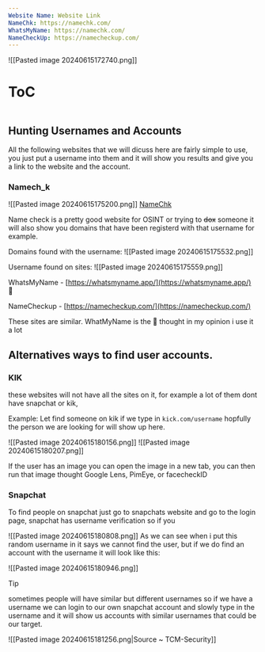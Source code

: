 ```yaml
---
Website Name: Website Link
NameChk: https://namechk.com/
WhatsMyName: https://namechk.com/
NameCheckUp: https://namecheckup.com/
---
```

![[Pasted image 20240615172740.png]]

# ToC
```table-of-contents
```

## Hunting Usernames and Accounts

All the following websites that we will dicuss here are fairly simple to use, you just put a username into them and it will show you results and give you a link to the website and the account.
###  Namech_k
![[Pasted image 20240615175200.png]]
[NameChk](https://namechk.com/)

Name check is a pretty good website for OSINT or trying to ~~dox~~ someone 
it will also show you domains that have been registerd with that username for example. 

Domains found with the username:
![[Pasted image 20240615175532.png]]

Username found on sites:
![[Pasted image 20240615175559.png]]

WhatsMyName - [https://whatsmyname.app/](https://whatsmyname.app/) 🐐

NameCheckup - [https://namecheckup.com/](https://namecheckup.com/)

These sites are similar. WhatMyName is the 🐐 thought in my opinion i use it a lot

## Alternatives ways to find user accounts. 

### KIK
these websites will not have all the sites on it, for example a lot of them dont have snapchat or kik, 

Example:
Let find someone on kik if we type in `kick.com/username` hopfully the person we are looking for will show up here. 

![[Pasted image 20240615180156.png]]
![[Pasted image 20240615180207.png]]

If the user has an image you can open the image in a new tab, you can then run that image thought Google Lens, PimEye, or facecheckID

### Snapchat
To find people on snapchat just go to snapchats website and go to the login page, snapchat has username verification so if you 

![[Pasted image 20240615180808.png]]
As we can see when i put this random username in it says we cannot find the user, but if we do find an account with the username it will look like this:

![[Pasted image 20240615180946.png]]

> [!tip]
> sometimes people will have similar but different usernames so if we have a username we can login to our own snapchat account and slowly type in the username and it will show us accounts with similar usernames that could be our target. 

![[Pasted image 20240615181256.png|Source ~ TCM-Security]]